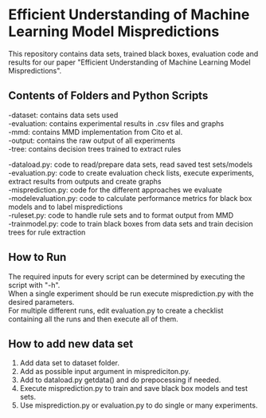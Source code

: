 # Efficient Understanding of Machine Learning Model Mispredictions
This repository contains data sets, trained black boxes, evaluation code and results for our paper "Efficient Understanding of Machine Learning Model Mispredictions".

## Contents of Folders and Python Scripts
-dataset: contains data sets used  
-evaluation: contains experimental results in .csv files and graphs  
-mmd: contains MMD implementation from Cito et al.  
-output: contains the raw output of all experiments  
-tree: contains decision trees trained to extract rules  
  
-dataload.py: code to read/prepare data sets, read saved test sets/models  
-evaluation.py: code to create evaluation check lists, execute experiments, extract results from outputs and create graphs  
-misprediction.py: code for the different approaches we evaluate  
-modelevaluation.py: code to calculate performance metrics for black box models and to label mispredictions  
-ruleset.py: code to handle rule sets and to format output from MMD   
-trainmodel.py: code to train black boxes from data sets and train decision trees for rule extraction  

## How to Run
The required inputs for every script can be determined by executing the script with "-h".  
When a single experiment should be run execute misprediction.py with the desired parameters.  
For multiple different runs, edit evaluation.py to create a checklist containing all the runs and then execute all of them.  
  
## How to add new data set
1) Add data set to dataset folder.  
2) Add as possible input argument in misprediciton.py.  
3) Add to dataload.py getdata() and do prepocessing if needed.  
4) Execute misprediction.py to train and save black box models and test sets.  
5) Use misprediction.py or evaluation.py to do single or many experiments.  
